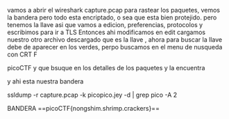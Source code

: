 vamos a abrir el wireshark capture.pcap para rastear los paquetes, vemos la bandera pero todo esta encriptado, o sea que esta bien protejido.
pero tenemos la llave asi que 
vamos a edicion, preferencias, protocolos y escribimos para ir a TLS
Entonces ahi modificamos en edit 
cargamos nuestro otro archivo descargado que es la llave , ahora para buscar la llave debe de aparecer en los verdes, perpo buscamos en el menu de nusqueda con CRT F

picoCTF y que bsuque en los detalles de los paquetes y la encuentra 

y ahi esta nuestra bandera



ssldump -r capture.pcap -k picopico.jey -d | grep pico -A 2

BANDERA
==picoCTF{nongshim.shrimp.crackers}==

